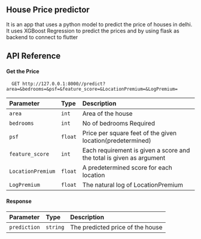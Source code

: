 ## House Price predictor
It is an app that uses a python model to predict the price of houses in delhi. It uses  XGBoost Regression to predict the prices and by using flask as backend to connect to flutter



## API Reference

#### Get the Price

```http
  GET http://127.0.0.1:8000//predict?area=&bedrooms=&psf=&feature_score=&LocationPremium=&LogPremium=
```

| Parameter | Type     | Description                |
| :-------- | :------- | :------------------------- |
| `area`    | `int`    | Area of the house |
|`bedrooms`|`int`| No of bedrooms Required|
|`psf`|`float`|Price per square feet of the given location(predetermined)|
|`feature_score`|`int`|Each requirement is given a score and the total is given as argument|
|`LocationPremium`|`float`|A predetermined score for each location|
|`LogPremium`|`float`| The natural log of LocationPremium|

#### Response



| Parameter | Type     | Description                       |
| :-------- | :------- | :-------------------------------- |
| `prediction`| `string` | The predicted price of the house |

